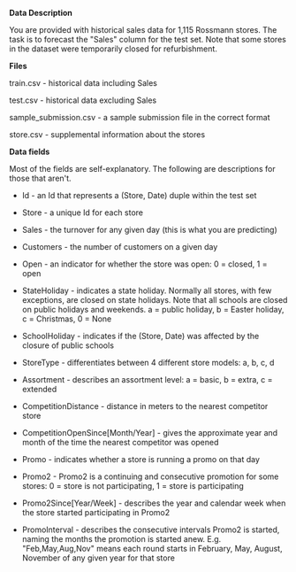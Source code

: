 **Data Description**

You are provided with historical sales data for 1,115 Rossmann stores. The task is to forecast the "Sales" column for the test set. Note that some stores in the dataset were temporarily closed for refurbishment.

**Files**

train.csv - historical data including Sales

test.csv - historical data excluding Sales

sample_submission.csv - a sample submission file in the correct format

store.csv - supplemental information about the stores

**Data fields**

Most of the fields are self-explanatory. The following are descriptions for those that aren't.

- Id - an Id that represents a (Store, Date) duple within the test set

- Store - a unique Id for each store

- Sales - the turnover for any given day (this is what you are predicting)

- Customers - the number of customers on a given day

- Open - an indicator for whether the store was open: 0 = closed, 1 = open

- StateHoliday - indicates a state holiday. Normally all stores, with few exceptions, are closed on state holidays. Note that all schools are closed on public holidays and weekends. a = public holiday, b = Easter holiday, c = Christmas, 0 = None

- SchoolHoliday - indicates if the (Store, Date) was affected by the closure of public schools

- StoreType - differentiates between 4 different store models: a, b, c, d

- Assortment - describes an assortment level: a = basic, b = extra, c = extended

- CompetitionDistance - distance in meters to the nearest competitor store

- CompetitionOpenSince[Month/Year] - gives the approximate year and month of the time the nearest competitor was opened

- Promo - indicates whether a store is running a promo on that day

- Promo2 - Promo2 is a continuing and consecutive promotion for some stores: 0 = store is not participating, 1 = store is participating

- Promo2Since[Year/Week] - describes the year and calendar week when the store started participating in Promo2

- PromoInterval - describes the consecutive intervals Promo2 is started, naming the months the promotion is started anew. E.g. "Feb,May,Aug,Nov" means each round starts in February, May, August, November of any given year for that store